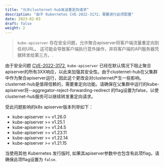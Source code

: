 ```yaml
---
title: "允许clusternet-hub发送重定向请求"
description: "由于 Kubernetes CVE-2022-3172，需要进行此项配置"
date: 2023-02-03
draft: false
weight: 2
---
```


>  `kube-apiserver` 存在安全问题，允许聚合apiserver将客户端流量重定向到任何URL。
> 这可能会导致客户端执行意外操作，并将客户端的API服务器凭据转发给第三方。.

由于安全问题 [CVE-2022-3172](https://github.com/kubernetes/kubernetes/issues/112513), `kube-apiserver` 已经在默认情况下阻止聚合apiserver的所有3XX响应，以此来加强其安全性。由于clusternet-hub在父集群中作为聚合apiserver运行，因此这个更改会对clusternet产生一些影响。clusternet-hub是值得信赖的，需要重定向功能。请确保在父集群中运行的kube-apiserver将--aggregator-reject-forwarding-redirect 的flag设置为false，以使clusternet-hub服务可以继续转发重定向请求。

受此问题影响的k8s apiserver版本列举如下：

- kube-apiserver >= v1.26.0
- kube-apiserver >= v1.25.1
- kube-apiserver >= v1.24.5
- kube-apiserver >= v1.23.11
- kube-apiserver >= v1.22.14
- kube-apiserver >= v1.21.15

当使用其他 Kubernetes 发行版时, 如果其apiserver参数中也包含有此项flag，请确保此项flag设置为 `false`.
